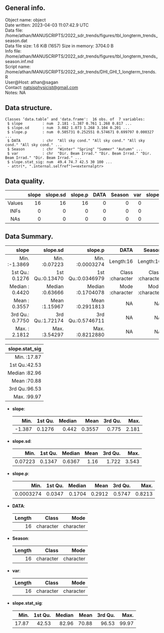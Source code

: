 <!-- This is a markdown file. -->


 General info.
---------------

Object name:    object      
Date written:   2023-04-03 11:07:42.9 UTC  
Data file:      /home/athan/MANUSCRIPTS/2022_sdr_trends/figures/tbl_longterm_trends_season.dat      
Data file size: 1.6 KiB (1657) 
Size in memory: 3704.0 B      
Info file:      /home/athan/MANUSCRIPTS/2022_sdr_trends/figures/tbl_longterm_trends_season.inf.md      
Script name:    /home/athan/MANUSCRIPTS/2022_sdr_trends/DHI_GHI_1_longterm_trends.R      
User@Host:      athan@sagan   
Contact:        <natsisphysicist@gmail.com>      
Notes:          NA      


 Data structure.
-----------------

```
Classes ‘data.table’ and 'data.frame':	16 obs. of  7 variables:
 $ slope         : num  2.181 -1.387 0.761 1.268 0.817 ...
 $ slope.sd      : num  3.082 1.073 1.268 3.104 0.201 ...
 $ slope.p       : num  0.505731 0.252551 0.574671 0.699797 0.000327 ...
 $ DATA          : chr  "All sky cond." "All sky cond." "All sky cond." "All sky cond." ...
 $ Season        : chr  "Winter" "Spring" "Summer" "Autumn" ...
 $ var           : chr  "Dir. Beam Irrad." "Dir. Beam Irrad." "Dir. Beam Irrad." "Dir. Beam Irrad." ...
 $ slope.stat_sig: num  49.4 74.7 42.5 30 100 ...
 - attr(*, ".internal.selfref")=<externalptr> 
```


 Data quality.
---------------

| &nbsp; | slope | slope.sd | slope.p | DATA | Season | var | slope.stat_sig |
|:------:|------:|---------:|--------:|-----:|-------:|----:|---------------:|
| Values |    16 |       16 |      16 |    0 |      0 |   0 |             16 |
|  INFs  |     0 |        0 |       0 |    0 |      0 |   0 |              0 |
|  NAs   |     0 |        0 |       0 |    0 |      0 |   0 |              0 |


 Data Summary.
---------------

|           slope |        slope.sd |           slope.p |             DATA |           Season |              var |
|----------------:|----------------:|------------------:|-----------------:|-----------------:|-----------------:|
| Min.   :-1.3869 | Min.   :0.07223 | Min.   :0.0003274 |        Length:16 |        Length:16 |        Length:16 |
| 1st Qu.: 0.1276 | 1st Qu.:0.13470 | 1st Qu.:0.0346979 | Class :character | Class :character | Class :character |
| Median : 0.4420 | Median :0.63666 | Median :0.1704078 | Mode  :character | Mode  :character | Mode  :character |
| Mean   : 0.3557 | Mean   :1.15967 | Mean   :0.2911813 |               NA |               NA |               NA |
| 3rd Qu.: 0.7750 | 3rd Qu.:1.72174 | 3rd Qu.:0.5746711 |               NA |               NA |               NA |
| Max.   : 2.1812 | Max.   :3.54297 | Max.   :0.8212880 |               NA |               NA |               NA |

 

| slope.stat_sig |
|---------------:|
|  Min.   :17.87 |
|  1st Qu.:42.53 |
|  Median :82.96 |
|  Mean   :70.88 |
|  3rd Qu.:96.53 |
|  Max.   :99.97 |



  * **slope**:


    |   Min. | 1st Qu. | Median |   Mean | 3rd Qu. |  Max. |
    |-------:|--------:|-------:|-------:|--------:|------:|
    | -1.387 |  0.1276 |  0.442 | 0.3557 |   0.775 | 2.181 |

  * **slope.sd**:


    |    Min. | 1st Qu. | Median | Mean | 3rd Qu. |  Max. |
    |--------:|--------:|-------:|-----:|--------:|------:|
    | 0.07223 |  0.1347 | 0.6367 | 1.16 |   1.722 | 3.543 |

  * **slope.p**:


    |      Min. | 1st Qu. | Median |   Mean | 3rd Qu. |   Max. |
    |----------:|--------:|-------:|-------:|--------:|-------:|
    | 0.0003274 |  0.0347 | 0.1704 | 0.2912 |  0.5747 | 0.8213 |

  * **DATA**:


    | Length |     Class |      Mode |
    |-------:|----------:|----------:|
    |     16 | character | character |

  * **Season**:


    | Length |     Class |      Mode |
    |-------:|----------:|----------:|
    |     16 | character | character |

  * **var**:


    | Length |     Class |      Mode |
    |-------:|----------:|----------:|
    |     16 | character | character |

  * **slope.stat_sig**:


    |  Min. | 1st Qu. | Median |  Mean | 3rd Qu. |  Max. |
    |------:|--------:|-------:|------:|--------:|------:|
    | 17.87 |   42.53 |  82.96 | 70.88 |   96.53 | 99.97 |


<!-- end of list -->



